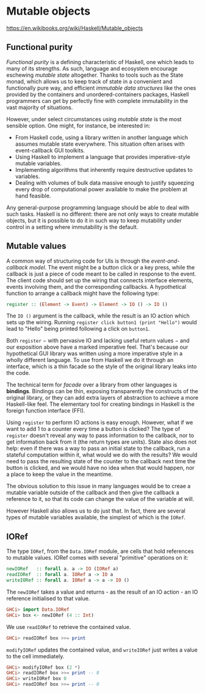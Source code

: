 # Mutable objects

https://en.wikibooks.org/wiki/Haskell/Mutable_objects

## Functional purity

*Functional purity* is a defining characteristic of Haskell, one which leads to many of its strengths. As such, language and ecosystem encourage eschewing *mutable state* altogether. Thanks to tools such as the State monad, which allows us to keep track of state in a convenient and functionally pure way, and efficient *immutable data structures* like the ones provided by the containers and unordered-containers packages, Haskell programmers can get by perfectly fine with complete immutability in the vast majority of situations.

However, under select circumstances using *mutable state* is the most sensible option. One might, for instance, be interested in:
- From Haskell code, using a library written in another language which assumes mutable state everywhere. This situation often arises with event-callback GUI toolkits.
- Using Haskell to implement a language that provides imperative-style mutable variables.
- Implementing algorithms that inherently require destructive updates to variables.
- Dealing with volumes of bulk data massive enough to justify squeezing every drop of computational power available to make the problem at hand feasible.

Any general-purpose programming language should be able to deal with such tasks. Haskell is no different: there are not only ways to create mutable objects, but it is possible to do it in such way to keep mutability under control in a setting where immutability is the default.


## Mutable values

A common way of structuring code for UIs is through the *event-and-callback model*. The event might be a button click or a key press, while the callback is just a piece of code meant to be called in response to the event. The client code should set up the wiring that connects interface elements, events involving them, and the corresponding callbacks. A hypothetical function to arrange a callback might have the following type:

```hs
register :: (Element -> Event) -> Element -> IO () -> IO ()
```

The `IO ()` argument is the callback, while the result is an IO action which sets up the wiring. Running `register click button1 (print "Hello")` would lead to "Hello" being printed following a click on `button1`.

Both `register` − with pervasive IO and lacking useful return values − and our exposition above have a marked imperative feel. That's because our hypothetical GUI library was written using a more imperative style in a wholly different language. To use from Haskell we do it through an interface, which is a thin facade so the style of the original library leaks into the code.

The technical term for *facade* over a library from other languages is **bindings**. Bindings can be thin, exposing transparently the constructs of the original library, or they can add extra layers of abstraction to achieve a more Haskell-like feel. The elementary tool for creating bindings in Haskell is the foreign function interface (FFI).

Using `register` to perform IO actions is easy enough. However, what if we want to add 1 to a counter every time a button is clicked? The type of `register` doesn't reveal any way to pass information to the callback, nor to get information back from it (the return types are units). State also does not help: even if there was a way to pass an initial state to the callback, run a stateful computation within it, what would we do with the results? We would need to pass the resulting state of the counter to the callback next time the button is clicked, and we would have no idea when that would happen, nor a place to keep the value in the meantime.

The obvious solution to this issue in many languages would be to creae a mutable variable outside of the callback and then give the callback a reference to it, so that its code can change the value of the variable at will.

However Haskell also allows us to do just that. In fact, there are several types of mutable variables available, the simplest of which is the `IORef`.

## IORef

The type `IORef`, from the `Data.IORef` module, are cells that hold references to mutable values. IORef comes with several "primitive" operations on it:

```hs
newIORef   :: forall a. a -> IO (IORef a)
readIORef  :: forall a. IORef a -> IO a
writeIORef :: forall a. IORef a -> a -> IO ()
```

The `newIORef` takes a value and returns - as the result of an IO action - an IO reference initialised to that value.

```hs
GHCi> import Data.IORef
GHCi> box <- newIORef (4 :: Int)
```

We use `readIORef` to retrieve the contained value.

```hs
GHCi> readIORef box >>= print
```

`modifyIORef` updates the contained value, and `writeIORef` just writes a value to the cell immediately.

```hs
GHCi> modifyIORef box (2 *)
GHCi> readIORef box >>= print -- 8
GHCi> writeIORef box 0
GHCi> readIORef box >>= print -- 0
```
